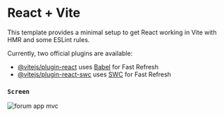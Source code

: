 # React + Vite

This template provides a minimal setup to get React working in Vite with HMR and some ESLint rules.

Currently, two official plugins are available:

- [@vitejs/plugin-react](https://github.com/vitejs/vite-plugin-react/blob/main/packages/plugin-react/README.md) uses [Babel](https://babeljs.io/) for Fast Refresh
- [@vitejs/plugin-react-swc](https://github.com/vitejs/vite-plugin-react-swc) uses [SWC](https://swc.rs/) for Fast Refresh

### `Screen`
![forum app mvc](https://github.com/ruveydaakbolat/forumAppMVC/assets/54941922/6b1e8b04-f6b9-4e47-af58-ebd6821d8b3a)

